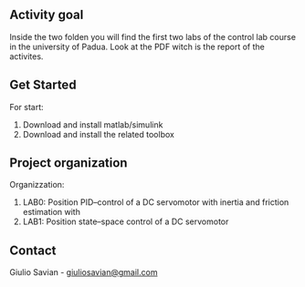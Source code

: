 

<!-- INTRO OF THE PROJECT -->
## Activity goal

Inside the two folden you will find the first two labs of the control lab course in the university of Padua.
Look at the PDF witch is the report of the activites.

<!-- Get started -->
## Get Started

For start:
1. Download and install matlab/simulink
2. Download and install the related toolbox


## Project organization

Organizzation:
1. LAB0: Position PID–control of a DC servomotor with inertia and friction estimation with 
2. LAB1: Position state–space control of a DC servomotor


## Contact

Giulio Savian  - giuliosavian@gmail.com

<!--Project Link: [https://github.com/your_username/repo_name](https://github.com/your_username/repo_name)-->

